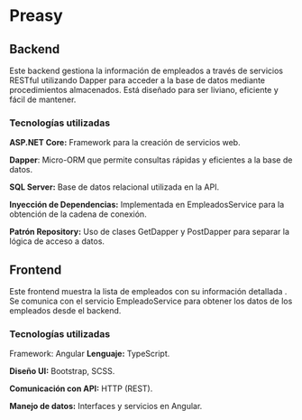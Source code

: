 # Preasy
## Backend
Este backend gestiona la información de empleados a través de servicios RESTful utilizando Dapper para acceder a la base de datos mediante procedimientos almacenados. Está diseñado para ser liviano, eficiente y fácil de mantener.

### Tecnologías utilizadas
**ASP.NET Core:** Framework para la creación de servicios web.

**Dapper**: Micro-ORM que permite consultas rápidas y eficientes a la base de datos.

**SQL Server:** Base de datos relacional utilizada en la API.

**Inyección de Dependencias:** Implementada en EmpleadosService para la obtención de la cadena de conexión.

**Patrón Repository:** Uso de clases GetDapper y PostDapper para separar la lógica de acceso a datos.

## Frontend
Este frontend muestra la lista de empleados con su información detallada . Se comunica con el servicio EmpleadoService para obtener los datos de los empleados desde el backend.
### Tecnologías utilizadas
Framework: Angular
**Lenguaje:** TypeScript.

**Diseño UI:** Bootstrap, SCSS.

**Comunicación con API:** HTTP (REST).

**Manejo de datos:** Interfaces y servicios en Angular.

